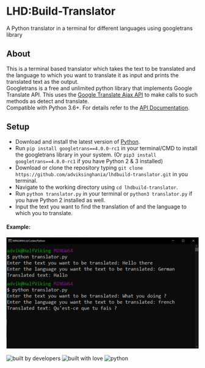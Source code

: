 # LHD:Build-Translator
A Python translator in a terminal for different languages using googletrans library

## About
This is a terminal based translator which takes the text to be translated and the language to which you want to translate it as input and prints the translated text as the output.<br>
Googletrans is a free and unlimited python library that implements Google Translate API. This uses the [Google Translate Ajax API](https://translate.google.com/) to make calls to such methods as detect and translate.<br>
Compatible with Python 3.6+.
For details refer to the [API Documentation](https://py-googletrans.readthedocs.io/en/latest).

## Setup
-   Download and install the latest version of [Python](https://www.python.org).
-   Run `pip install googletrans==4.0.0-rc1` in your terminal/CMD to install the googletrans library in your system. (Or `pip3 install googletrans==4.0.0-rc1` if you have Python 2 & 3 installed)
-   Download or clone the repository typing ```git clone https://github.com/adviksinghania/lhdbuild-translator.git``` in you terminal.
-   Navigate to the working directory using ```cd lhdbuild-translator```.
-   Run `python translator.py` in your terminal or `python3 translator.py` if you have Python 2 installed as well.
-   Input the text you want to find the translation of and the language to which you to translate.


#### Example:
![Example](https://github.com/adviksinghania/lhdbuild-translator/blob/main/example.png?raw=true)

![built by developers](http://ForTheBadge.com/images/badges/built-by-developers.svg)
![built with love](https://forthebadge.com/images/badges/built-with-love.svg)
![python](https://img.shields.io/badge/language-Python-orange?style=for-the-badge)
